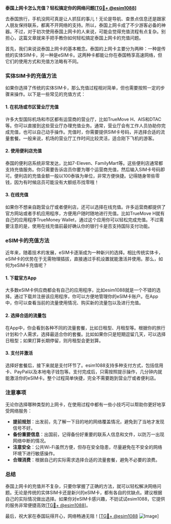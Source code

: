 **泰国上网卡怎么充值？轻松搞定你的网络问题[[TG💪+ @esim1088](https://t.me/s/esim1088)]**

去泰国旅行，手机没网可真是让人抓狂的事儿！无论是导航、查景点信息还是跟家人朋友保持联系，都离不开网络的支持。所以，泰国上网卡成了不少游客必备的神器。不过，对于初次使用泰国上网卡的人来说，可能会觉得充值流程有点复杂。别担心，这篇文章就来手把手教你如何轻松搞定泰国上网卡的充值问题。

首先，我们来说说泰国上网卡的基本概念。泰国的上网卡主要分为两种：一种是传统的实体SIM卡，另一种是eSIM卡。这两种卡都能让你在泰国畅享高速网络，但它们的使用方式和充值方法略有不同。

### **实体SIM卡的充值方法**
如果你选择了传统的实体SIM卡，那么充值过程相对简单，但也需要按照一定的步骤来操作。以下是一些常见的充值方式：

#### **1. 在机场或市区营业厅充值**
许多大型国际机场和市区都有运营商的营业厅，比如TrueMove H、AIS和DTAC等。你可以直接到这些营业厅办理充值业务。通常，营业厅会有工作人员协助你完成充值，也可以自己动手操作。充值时，你需要提供SIM卡号码，并选择合适的流量套餐。一般来说，机场的营业厅工作时间比较灵活，适合刚下飞机的游客。

#### **2. 使用便利店充值**
泰国的便利店系统非常发达，比如7-Eleven、FamilyMart等。这些便利店通常都支持充值服务。你只需要告诉店员你要为哪个运营商充值，然后输入SIM卡号码即可。便利店的充值金额一般以100泰铢为单位，非常方便快捷。记得随身带些零钱，因为有时候店员可能没有大额纸币找零哦！

#### **3. 在线充值**
如果你不想亲自跑营业厅或者便利店，还可以选择在线充值。许多运营商都提供了官方网站或者手机应用程序，方便用户随时随地进行充值。比如TrueMove H就有自己的应用程序TrueMoney Wallet，通过这个应用你可以轻松完成充值。不过需要注意的是，使用在线充值前最好确认你的银行卡是否支持国际支付功能。

### **eSIM卡的充值方法**
近年来，随着技术的发展，eSIM卡逐渐成为一种新兴的选择。相比传统实体卡，eSIM卡的优势在于无需物理插拔，直接通过手机设置就能激活并使用。那么，如何为eSIM卡充值呢？

#### **1. 下载官方App**
大多数eSIM卡供应商都会有自己的应用程序，比如esim1088就是一个不错的选择。通过下载并注册该应用程序，你可以方便地管理你的eSIM卡账户。在App中，你可以查看当前的流量使用情况、购买新的流量包以及进行充值。

#### **2. 选择合适的流量包**
在App中，你会看到各种不同的流量套餐，比如日租型、月租型等。根据你的旅行计划和个人需求，选择最适合你的套餐。比如如果你只是短期逗留几天，可以选择日租型；如果打算长期停留，则月租型会更划算。

#### **3. 支付并激活**
选择好套餐后，接下来就是支付环节了。esim1088支持多种支付方式，包括信用卡、PayPal以及本地电子钱包等。支付完成后，只需按照提示操作，几分钟内就能激活你的eSIM卡。整个过程简单快捷，完全不需要跑到营业厅或者便利店。

### **注意事项**
无论你选择哪种类型的上网卡，在使用过程中都有一些小技巧可以帮助你更好地享受网络服务：

- **提前规划**：出发前，先了解一下目的地的网络覆盖情况，避免到了当地才发现信号不好。
- **备份重要信息**：出国前，记得备份好重要的联系人信息和文件，以防万一出现网络中断的情况。
- **注意安全**：公共Wi-Fi虽然方便，但存在安全隐患，尽量避免在不安全的网络环境下进行敏感操作。
- **合理消费**：根据自己的实际需求选择合适的流量套餐，避免不必要的浪费。

### **总结**
泰国上网卡的充值并不复杂，只要你掌握了正确的方法，就可以轻松解决网络问题。无论是传统的实体SIM卡还是新兴的eSIM卡，都有各自的优缺点。建议根据自己的实际情况做出选择。如果你对eSIM卡感兴趣，不妨试试esim1088，它提供的服务非常便捷高效[[TG💪+ @esim1088](https://t.me/s/esim1088)]。

最后，祝大家在泰国玩得开心，网络畅通无阻！[[TG💪+ @esim1088](https://t.me/s/esim1088) ![Image](https://i.postimg.cc/4NQfJmqS/Snipaste-2025-05-13-00-14-12.png)]